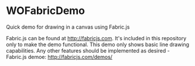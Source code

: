 WOFabricDemo
============

Quick demo for drawing in a canvas using Fabric.js

Fabric.js can be found at http://fabricjs.com. It's included in this repository only to make the demo functional.
This demo only shows basic line drawing capabilities.  Any other features should be implemented as desired - Fabric.js demoe: http://fabricjs.com/demos/

